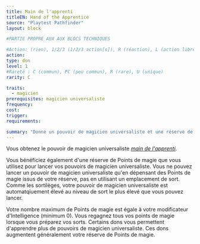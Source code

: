 ```yaml
---
title: Main de l'apprenti
titleEN: Hand of the Apprentice
source: "Playtest Pathfinder"
layout: block

#PARTIE PROPRE AUX AUX BLOCS TECHNIQUES

#Action: (rien), 1/2/3 (1/2/3 action[s]), R (réaction), L (action libre)
action: 
type: don
level: 1
#Rareté : C (commun), PC (peu commun), R (rare), U (unique)
rarity: C

traits:
  - magicien
prerequisites: magicien universaliste
frequency: 
cost:
trigger: 
requirements: 

summary: "Donne un pouvoir de magicien universaliste et une réserve de Points de magie"
---
```


Vous obtenez le pouvoir de magicien universaliste [*main de l'apprenti*](/sorts/main-de-l'apprenti.html).

Vous bénéficiez également d'une réserve de Points de magie que vous utilisez pour lancer vos pouvoirs de magicien universaliste. Vous ne pouvez lancer un pouvoir de magicien universaliste qu'en dépensant des Points de magie issus de votre réserve, pas en utilisant un emplacement de sort. Comme les sortilèges, votre pouvoir de magicien universaliste est automatqiuement élevé au niveau de sort le plus élevé que vous pouvez lancer.

Votre nombre maximum de Points de magie est égale à votre modificateur d'Intelligence (minimum 0). Vous regagnez tous vos points de magie lorsque vous préparez vos sorts. Certains dons vous permettent d'apprendre plus de pouvoirs de magicien universaliste. Ces dons augmentent généralement votre réserve de Points de magie.
